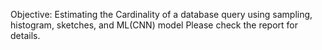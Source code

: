 Objective: Estimating the Cardinality of a database query using sampling, histogram, sketches, and ML(CNN) model
Please check the report for details.
